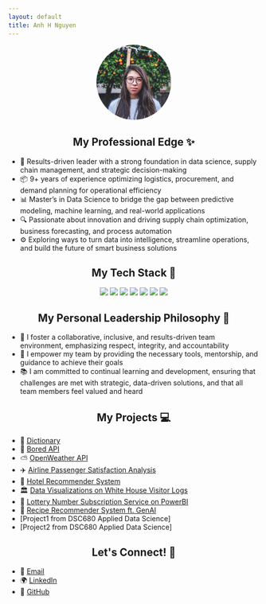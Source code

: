 ```yaml
---
layout: default
title: Anh H Nguyen
---
```


<div style="text-align: center;"><img src="/assets/Anh2.png" alt="My profile picture" style="width: 150px; border-radius: 50%;"></div>

<div style="text-align: center;">
  <h2>My Professional Edge ✨</h2>
</div>

<ul>
  <li>🚀 Results-driven leader with a strong foundation in data science, supply chain management, and strategic decision-making</li>
  <li>📦 9+ years of experience optimizing logistics, procurement, and demand planning for operational efficiency</li>
  <li>📊 Master’s in Data Science to bridge the gap between predictive modeling, machine learning, and real-world applications</li>
  <li>🔍 Passionate about innovation and driving supply chain optimization, business forecasting, and process automation</li>
  <li>⚙️ Exploring ways to turn data into intelligence, streamline operations, and build the future of smart business solutions</li>
</ul>

<div style="text-align: center;">
  <h2>My Tech Stack 🥞</h2>
</div>

<div style="text-align: center;">
  <p>
    <img src="https://img.shields.io/badge/python-3670A0?style=for-the-badge&logo=python&logoColor=ffdd54">
    <img src="https://img.shields.io/badge/r-%23276DC3.svg?style=for-the-badge&logo=r&logoColor=white">
    <img src="https://img.shields.io/badge/chatGPT-74aa9c?style=for-the-badge&logo=openai&logoColor=white">
    <img src="https://img.shields.io/badge/power_bi-F2C811?style=for-the-badge&logo=powerbi&logoColor=black">
    <img src="https://img.shields.io/badge/Microsoft_Excel-217346?style=for-the-badge&logo=microsoft-excel&logoColor=white">
    <img src="https://img.shields.io/badge/Microsoft_PowerPoint-B7472A?style=for-the-badge&logo=microsoft-powerpoint&logoColor=white">
    <img src="https://img.shields.io/badge/Microsoft_Word-2B579A?style=for-the-badge&logo=microsoft-word&logoColor=white">
  </p>
</div>

<div style="text-align: center;">
  <h2>My Personal Leadership Philosophy 💭</h2>
</div>

<ul>
  <li>🤝 I foster a collaborative, inclusive, and results-driven team environment, emphasizing respect, integrity, and accountability</li>
  <li>🌱 I empower my team by providing the necessary tools, mentorship, and guidance to achieve their goals</li>
  <li>📚 I am committed to continual learning and development, ensuring that challenges are met with strategic, data-driven solutions, and that all team members feel valued and heard</li>
</ul>

<div style="text-align: center;">
  <h2>My Projects 💻</h2>
</div>

<ul>
  <li>📖 <a href="https://github.com/anh-h-nguyen/dictionary">Dictionary</a></li>
  <li>🥱 <a href="https://github.com/anh-h-nguyen/bored-api.git">Bored API</a></li>
  <li>⛅ <a href="https://github.com/anh-h-nguyen/open-weather-api.git">OpenWeather API</a></li>
  <li>✈️ <a href="https://github.com/anh-h-nguyen/airline-passenger-satisfaction-analysis">Airline Passenger Satisfaction Analysis</a></li>
  <li>🏨 <a href="https://github.com/anh-h-nguyen/hotel-recommender-system">Hotel Recommender System</a></li>
  <li>🏛️ <a href="https://github.com/anh-h-nguyen/white-house-visitor-logs.git">Data Visualizations on White House Visitor Logs</a></li>
  <li>🎰 <a href="https://github.com/anh-h-nguyen/lottery_number_subscription_service.git">Lottery Number Subscription Service on PowerBI</a></li>
  <li>🥘 <a href="https://github.com/anh-h-nguyen/recipe_recommender_system_ft_genai.git">Recipe Recommender System ft. GenAI</a></li>
  <li>[Project1 from DSC680 Applied Data Science]</li>
  <li>[Project2 from DSC680 Applied Data Science]</li>
</ul>

<div style="text-align: center;">
  <h2>Let's Connect! 🤝</h2>
</div>

<ul>
  <li>📧 <a href="mailto:anhnguyen824@gmail.com">Email</a></li>
  <li>🌍 <a href="https://linkedin.com/in/anhnguyen824">LinkedIn</a></li>
  <li>🐙 <a href="https://github.com/anh-h-nguyen">GitHub</a></li>
</ul>
